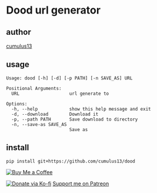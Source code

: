 # Dood url generator


## author
[cumulus13](mailto:cumulus13@gmail.com)

## usage

```bash:
Usage: dood [-h] [-d] [-p PATH] [-n SAVE_AS] URL

Positional Arguments:
  URL                   url generate to

Options:
  -h, --help            show this help message and exit
  -d, --download        Download it
  -p, --path PATH       Save download to directory
  -n, --save-as SAVE_AS
                        Save as
```

## install
```bash:
pip install git+https://github.com/cumulus13/dood
```

[![Buy Me a Coffee](https://www.buymeacoffee.com/assets/img/custom_images/orange_img.png)](https://www.buymeacoffee.com/cumulus13)

[![Donate via Ko-fi](https://ko-fi.com/img/githubbutton_sm.svg)](https://ko-fi.com/cumulus13)
 [Support me on Patreon](https://www.patreon.com/cumulus13)
